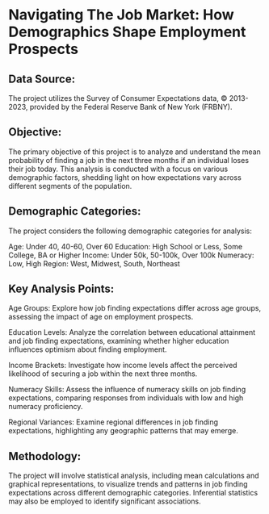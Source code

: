 # Navigating The Job Market: How Demographics Shape Employment Prospects

## Data Source:
The project utilizes the Survey of Consumer Expectations data, © 2013-2023, provided by the Federal Reserve Bank of New York (FRBNY).

## Objective:
The primary objective of this project is to analyze and understand the mean probability of finding a job in the next three months if an individual loses their job today. This analysis is conducted with a focus on various demographic factors, shedding light on how expectations vary across different segments of the population.

## Demographic Categories:
The project considers the following demographic categories for analysis:

Age: Under 40, 40-60, Over 60
Education: High School or Less, Some College, BA or Higher
Income: Under 50k, 50-100k, Over 100k
Numeracy: Low, High
Region: West, Midwest, South, Northeast

## Key Analysis Points:

Age Groups: Explore how job finding expectations differ across age groups, assessing the impact of age on employment prospects.

Education Levels: Analyze the correlation between educational attainment and job finding expectations, examining whether higher education influences optimism about finding employment.

Income Brackets: Investigate how income levels affect the perceived likelihood of securing a job within the next three months.

Numeracy Skills: Assess the influence of numeracy skills on job finding expectations, comparing responses from individuals with low and high numeracy proficiency.

Regional Variances: Examine regional differences in job finding expectations, highlighting any geographic patterns that may emerge.

## Methodology:
The project will involve statistical analysis, including mean calculations and graphical representations, to visualize trends and patterns in job finding expectations across different demographic categories. Inferential statistics may also be employed to identify significant associations.

